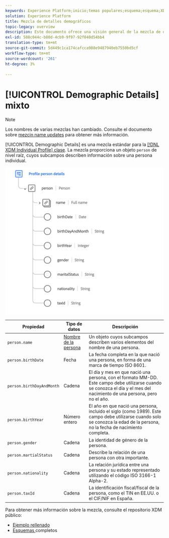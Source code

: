 ```yaml
---
keywords: Experience Platform;inicio;temas populares;esquema;esquema;XDM;perfil individual;campos;esquemas;esquemas;diseño de esquema;mezcla;mezcla;persona;detalles de persona;detalles de persona de perfil;persona;
solution: Experience Platform
title: Mezcla de detalles demográficos
topic-legacy: overview
description: Este documento ofrece una visión general de la mezcla de detalles demográficos.
exl-id: 588c044c-b80d-4cb9-9f97-92f040d54bb4
translation-type: tm+mt
source-git-commit: 5d449c1ca174cafcca988e9487940eb7550bd5cf
workflow-type: tm+mt
source-wordcount: '261'
ht-degree: 3%

---
```


# [!UICONTROL Demographic Details] mixto

>[!NOTE]
>
>Los nombres de varias mezclas han cambiado. Consulte el documento sobre [mezcin name updates](../name-updates.md) para obtener más información.

[!UICONTROL Demographic Details] es una mezcla estándar para la  [[!DNL XDM Individual Profile] clase](../../classes/individual-profile.md). La mezcla proporciona un objeto `person` de nivel raíz, cuyos subcampos describen información sobre una persona individual.

<img src="../../images/mixins/profile-person-details.png" width="600" /><br />

| Propiedad | Tipo de datos | Descripción |
| --- | --- | --- |
| `person.name` | [Nombre de la persona](../../data-types/person-name.md) | Un objeto cuyos subcampos describen varios elementos del nombre de una persona. |
| `person.birthDate` | Fecha | La fecha completa en la que nació una persona, en forma de una marca de tiempo ISO 8601. |
| `person.birthDayAndMonth` | Cadena | El día y mes en que nació una persona, con el formato MM-DD. Este campo debe utilizarse cuando se conozca el día y el mes del nacimiento de una persona, pero no el año. |
| `person.birthYear` | Número entero | El año en que nació una persona, incluido el siglo (como 1989). Este campo debe utilizarse cuando solo se conozca la edad de la persona, no la fecha de nacimiento completa. |
| `person.gender` | Cadena | La identidad de género de la persona. |
| `person.martialStatus` | Cadena | Describe la relación de una persona con otra importante. |
| `person.nationality` | Cadena | La relación jurídica entre una persona y su estado representado utilizando el código ISO 3166-1 Alpha-2. |
| `person.taxId` | Cadena | La identificación fiscal/fiscal de la persona, como el TIN en EE.UU. o el CIF/NIF en España. |

Para obtener más información sobre la mezcla, consulte el repositorio XDM público:

* [Ejemplo rellenado](https://github.com/adobe/xdm/blob/master/components/mixins/profile/profile-person-details.example.1.json)
* [Esquemas ](https://github.com/adobe/xdm/blob/master/components/mixins/profile/profile-person-details.schema.json)
completos
